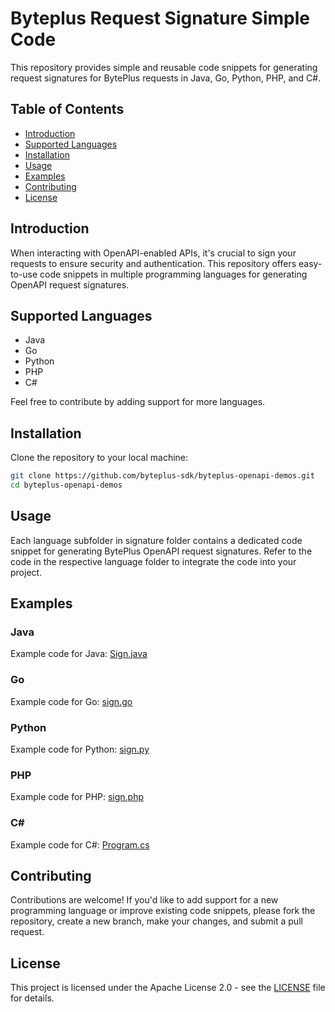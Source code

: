 # Byteplus Request Signature Simple Code

This repository provides simple and reusable code snippets for generating request signatures for BytePlus requests in Java, Go, Python, PHP, and C#.

## Table of Contents

- [Introduction](#introduction)
- [Supported Languages](#supported-languages)
- [Installation](#installation)
- [Usage](#usage)
- [Examples](#examples)
- [Contributing](#contributing)
- [License](#license)

## Introduction

When interacting with OpenAPI-enabled APIs, it's crucial to sign your requests to ensure security and authentication. This repository offers easy-to-use code snippets in multiple programming languages for generating OpenAPI request signatures.

## Supported Languages

- Java
- Go
- Python
- PHP
- C#

Feel free to contribute by adding support for more languages.

## Installation

Clone the repository to your local machine:

```bash
git clone https://github.com/byteplus-sdk/byteplus-openapi-demos.git
cd byteplus-openapi-demos
```

## Usage

Each language subfolder in signature folder contains a dedicated code snippet for generating BytePlus OpenAPI request signatures. Refer to the code in the respective language folder to integrate the code into your project.

## Examples

### Java

Example code for Java: [Sign.java](signature/java/Sign.java)

### Go

Example code for Go: [sign.go](signature/golang/sign.go)

### Python

Example code for Python: [sign.py](signature/python/sign.py)

### PHP

Example code for PHP: [sign.php](signature/php/sign.php)

### C#

Example code for C#: [Program.cs](signature/csharp/Program.cs)

## Contributing

Contributions are welcome! If you'd like to add support for a new programming language or improve existing code snippets, please fork the repository, create a new branch, make your changes, and submit a pull request.

## License

This project is licensed under the Apache License 2.0 - see the [LICENSE](LICENSE) file for details.

